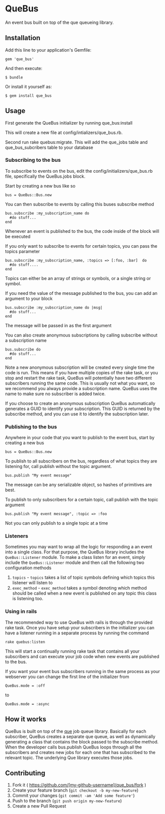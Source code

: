 # QueBus

An event bus built on top of the que queueing library.

## Installation

Add this line to your application's Gemfile:

    gem 'que_bus'

And then execute:

    $ bundle

Or install it yourself as:

    $ gem install que_bus

## Usage

First generate the QueBus initializer by running que_bus:install

This will create a new file at config/intializers/que_bus.rb.

Second run rake quebus:migrate. This will add the que_jobs table and que_bus_subcribers table to your database

### Subscribing to the bus

To subscribe to events on the bus, edit the config/initializers/que_bus.rb file, specifically the QueBus.jobs block.

Start by creating a new bus like so

    bus = QueBus::Bus.new

You can then subscribe to events by calling this buses subscribe method

    bus.subscribe :my_subscription_name do
      #do stuff...
    end

Whenever an event is published to the bus, the code inside of the block will be executed

If you only want to subscribe to events for certain topics, you can pass the topics parameter

    bus.subscribe :my_subscription_name, :topics => [:foo, :bar]  do
      #do stuff....
    end

Topics can either be an array of strings or symbols, or a single string or symbol.

If you need the value of the message published to the bus, you can add an argument to your block

    bus.subscribe :my_subscription_name do |msg|
      #do stuff...
    end

The message will be passed in as the first argument

You can also create anonymous subscriptions by calling subscribe without a subscription name

    bus.subscribe do
      #do stuff...
    end

Note a new anonymous subscription will be created every single time the code is run.
This means if you have multiple copies of the rake task, or you stop and restart the rake task,
QueBus will potentially have two different subscribers running the same code. This is usually not
what you want, so we recommend you always provide a subscription name. QueBus uses the name to make sure
no subscriber is added twice.

If you choose to create an anonymous subscription QueBus automatically generates a GUID to
identify your subscription. This GUID is returned by the subscribe method, and you can use it
to identify the subscription later.

### Publishing to the bus

Anywhere in your code that you want to publish to the event bus, start by creating a new bus

    bus = QueBus::Bus.new

To publish to all subscribers on the bus, regardless of what topics they are listening for,
call publish without the topic argument.

    bus.publish "My event message"

The message can be any serializable object, so hashes of primitives are best.

To publish to only subscribers for a certain topic, call publish with the topic argument

    bus.publish "My event message", :topic => :foo

Not you can only publish to a single topic at a time

### Listeners
Sometimes you may want to wrap all the logic for responding a an event into a single class.
For that purpose, the QueBus library includes the `QueBus::Listener` module. To make a class
listen for an event, simply include the `QueBus::Listener` module and then call the following two
configuration methods

1. `topics` - `topics` takes a list of topic symbols defining which topics this listener will listen to
2. `exec_method` - `exec_method` takes a symbol denoting which method should be called when a new event is
published on any topic this class is listening too.

### Using in rails
The recommended way to use QueBus with rails is through the provided rake task.
Once you have setup your subscribers in the initializer you can have a listener running
in a separate process by running the command

    rake quebus:listen

This will start a continually
running rake task that contains all your subscribers and can execute your job code when
new events are published to the bus.

If you want your event bus subscribers running in the same process as your webserver
you can change the first line of the initializer from

    QueBus.mode = :off

to

    QueBus.mode = :async


## How it works

QueBus is built on top of the [que](https://github.com/chanks/que) job queue library.
Basically for each subscriber, QueBus creates a separate que queue, as well as dynamically generating
a class that contains the block passed to the subscribe method. When the developer calls bus.publish
QueBus loops through all the subscribers and creates new jobs for each one that has subscribed to
the relevant topic. The underlying Que library executes those jobs.

## Contributing

1. Fork it ( https://github.com/[my-github-username]/que_bus/fork )
2. Create your feature branch (`git checkout -b my-new-feature`)
3. Commit your changes (`git commit -am 'Add some feature'`)
4. Push to the branch (`git push origin my-new-feature`)
5. Create a new Pull Request
